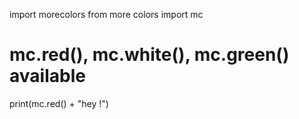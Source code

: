 import morecolors
from more colors import mc

# mc.red(), mc.white(), mc.green() available

print(mc.red() + "hey !")